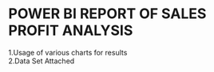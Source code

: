 # POWER BI REPORT OF SALES PROFIT ANALYSIS

1.Usage of various charts for results  
2.Data Set Attached  
